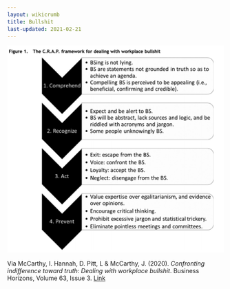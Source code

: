 ```yaml
---
layout: wikicrumb
title: Bullshit
last-updated: 2021-02-21
---
```


![](/img/wiki-bullshit.png)

Via McCarthy, I. Hannah, D. Pitt, L & McCarthy, J. (2020). _Confronting indifference toward truth: Dealing with workplace bullshit_. Business Horizons, Volume 63, Issue 3. [Link][1]

[1]:	https://www.sciencedirect.com/science/article/pii/S000768132030001X